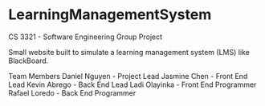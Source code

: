 # LearningManagementSystem
CS 3321 - Software Engineering Group Project

Small website built to simulate a learning management system (LMS) like BlackBoard.

Team Members
Daniel Nguyen - Project Lead
Jasmine Chen - Front End Lead
Kevin Abrego - Back End Lead
Ladi Olayinka - Front End Programmer
Rafael Loredo - Back End Programmer
